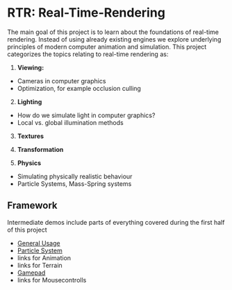 # RTR: Real-Time-Rendering

The main goal of this project is to learn about the foundations of real-time rendering. Instead of using already existing engines we explore underlying principles of modern computer animation and simulation. This project categorizes the topics relating to real-time rendering as:

1. **Viewing:**
  - Cameras in computer graphics
  - Optimization, for example occlusion culling

2. **Lighting**
  - How do we simulate light in computer graphics?
  - Local vs. global illumination methods

3. **Textures**
 

4. **Transformation**
 

5. **Physics**
  - Simulating physically realistic behaviour
  - Particle Systems, Mass-Spring systems

## Framework

Intermediate demos include parts of everything covered during the first half of this project

* [General Usage](framework/README.md)
* [Particle System](framework/apps/rtr_physics_demo/README.md)
* links for Animation
* links for Terrain
* [Gamepad](framework/rendering/include/rtr/gamepad/README.md)
* links for Mousecontrolls
